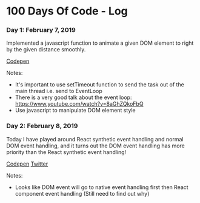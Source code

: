 # 100 Days Of Code - Log

### Day 1: February 7, 2019

Implemented a javascript function to animate a given DOM element to right by the given distance smoothly. 

[Codepen](https://codepen.io/nluo/pen/WPXWNJ?editors=1111)

Notes:

* It's important to use setTimeout function to send the task out of the main thread i.e. send to EventLoop
* There is a very good talk about the event loop: https://www.youtube.com/watch?v=8aGhZQkoFbQ
* Use javascript to manipulate DOM element style

### Day 2: February 8, 2019

Today I have played around React synthetic event handling and normal DOM event handling, and it turns out the DOM event handling has more priority than the React synthetic event handling!

[Codepen](https://t.co/91DIdQUA6F)
[Twitter](https://twitter.com/nluo933/status/1093840418121216000) 

Notes:

* Looks like DOM event will go to native event handling first then React component event handling (Still need to find out why)